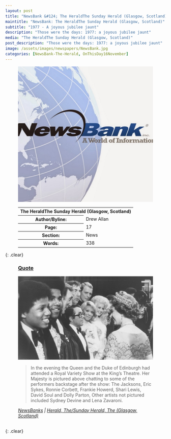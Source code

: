 ```yaml
---
layout: post
title: "NewsBank &#124; The HeraldThe Sunday Herald (Glasgow, Scotland) &#124; 16 November 2020"
maintitle: "NewsBank: The HeraldThe Sunday Herald (Glasgow, Scotland)"
subtitle: "1977 - A joyous jubilee jaunt"
description: "Those were the days: 1977: a joyous jubilee jaunt"
media: "The HeraldThe Sunday Herald (Glasgow, Scotland)"
post_description: "Those were the days: 1977: a joyous jubilee jaunt"
image: /assets/images/newspapers/NewsBank.jpg
categories: [NewsBank-The-Herald, OnThisDay16November]
---
```


<figure class="fig1">
<img src="/assets/images/newspapers/NewsBank.jpg" class="full-width"/>
</figure>

<figure class="fig2">
<table>
<tr>
<th colspan="2">The HeraldThe Sunday Herald (Glasgow, Scotland)</th>
</tr>
<tr>
<th>Author/Byline:</th><td>Drew Allan</td>
</tr>
<tr>
<th>Page:</th><td>17</td>
</tr>
<tr>
<th>Section:</th><td>News</td>
</tr>
<tr>
<th>Words:</th><td>338</td>
</tr>
</table>
</figure>

{: .clear}

<figure class="fig3">
<h3 id="quote"><a href="#quote">Quote</a></h3>
<img src="/assets/images/newspapers/1977-11-16-heraldscotland.jpg" class="full-width" />
<blockquote>
In the evening the Queen and the Duke of Edinburgh had attended a Royal Variety Show at the King’s Theatre. Her Majesty is pictured above chatting to some of the performers backstage after the show: The Jacksons, Eric Sykes, Ronnie Corbett, Frankie Howerd, Shari Lewis, David Soul and Dolly Parton, Other artists not pictured included Sydney Devine and Lena Zavaroni.</blockquote>
<cite><a href="https://infoweb.newsbank.com/apps/news/openurl?ctx_ver=z39.88-2004&rft_id=info%3Asid/infoweb.newsbank.com&svc_dat=UKNB&req_dat=55CA6C602C984FD8A3DCC6AF6BF4AE70&rft_val_format=info%3Aofi/fmt%3Akev%3Amtx%3Actx&rft_dat=document_id%3Anews%252F17EC8DBF36857178">NewsBanks</a> &#124; <a href="https://www.heraldscotland.com/opinion/18869404.days-1977-joyous-jubilee-jaunt">Herald, The/Sunday Herald, The (Glasgow, Scotland)</a></cite>
</figure>

<br />{: .clear}

